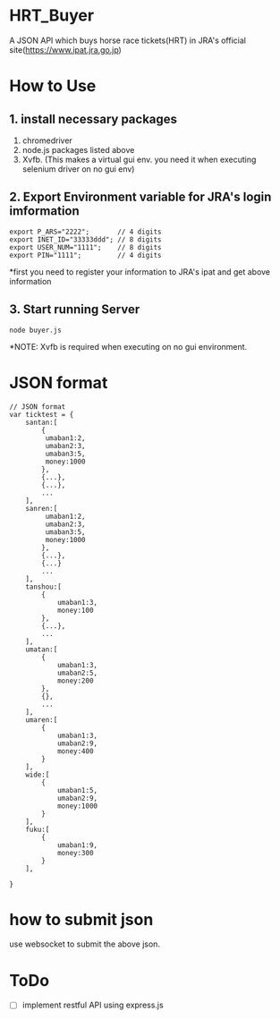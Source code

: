 # HRT_Buyer
A JSON API which buys horse race tickets(HRT) in JRA's official site(https://www.ipat.jra.go.jp)  


# How to Use
## 1. install necessary packages

1. chromedriver
2. node.js packages listed above
3. Xvfb. (This makes a virtual gui env. you need it when executing selenium driver on no gui env)


## 2. Export Environment variable for JRA's login imformation

```
export P_ARS="2222";       // 4 digits 
export INET_ID="33333ddd"; // 8 digits
export USER_NUM="1111";    // 8 digits
export PIN="1111";         // 4 digits
```
*first you need to register your information to JRA's ipat and get above information 

## 3. Start running Server

```
node buyer.js
```
*NOTE: Xvfb is required when executing on no gui environment.


# JSON format

```
// JSON format
var ticktest = {
    santan:[
        {
         umaban1:2,
         umaban2:3,
         umaban3:5,
         money:1000
        },
        {...},
        {...},
        ...
    ],
    sanren:[
         umaban1:2,
         umaban2:3,
         umaban3:5,
         money:1000
        },
        {...},
        {...}
        ...
    ],
    tanshou:[
        {
            umaban1:3,
            money:100
        },
        {...},
        ...
    ],
    umatan:[
        {
            umaban1:3,
            umaban2:5,
            money:200
        },
        {},
        ...
    ],
    umaren:[
        {
            umaban1:3,
            umaban2:9,
            money:400
        }
    ],
    wide:[
        {
            umaban1:5,
            umaban2:9,
            money:1000
        }
    ],
    fuku:[
        {
            umaban1:9,
            money:300
        }
    ],

}
```

# how to submit json
use websocket to submit the above json.

# ToDo
- [ ] implement restful API using express.js